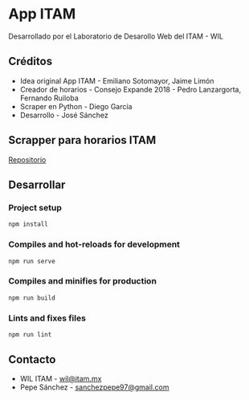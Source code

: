 # App ITAM
Desarrollado por el Laboratorio de Desarollo Web del ITAM - WIL

## Créditos
* Idea original App ITAM - Emiliano Sotomayor, Jaime Limón
* Creador de horarios - Consejo Expande 2018 - Pedro Lanzargorta, Fernando Ruiloba
* Scraper en Python - Diego García
* Desarrollo - José Sánchez

## Scrapper para horarios ITAM
[Repositorio](https://github.com/SanchezPepe/AppITAMTools)

## Desarrollar

### Project setup
```
npm install
```

### Compiles and hot-reloads for development
```
npm run serve
```

### Compiles and minifies for production
```
npm run build
```

### Lints and fixes files
```
npm run lint
```

## Contacto
* WIL ITAM - wil@itam.mx
* Pepe Sánchez - sanchezpepe97@gmail.com
